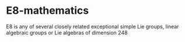 # E8-mathematics
E8 is any of several closely related exceptional simple Lie groups, linear algebraic groups or Lie algebras of dimension 248
